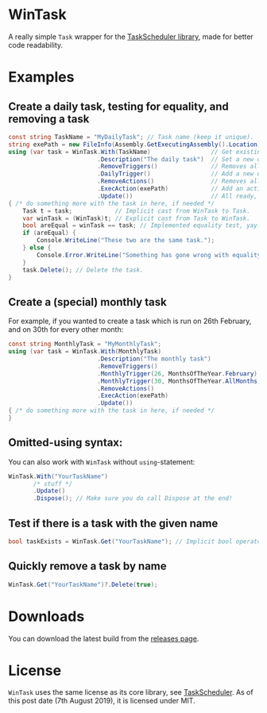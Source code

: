 # WinTask
A really simple `Task` wrapper for the [TaskScheduler library](https://github.com/dahall/TaskScheduler), made for better code readability.

# Examples
## Create a daily task, testing for equality, and removing a task
```cs
const string TaskName = "MyDailyTask"; // Task name (keep it unique).
string exePath = new FileInfo(Assembly.GetExecutingAssembly().Location).FullName; // A full path of this program, which will be executed on daily basis.
using (var task = WinTask.With(TaskName)                 // Get existing -or- create a new task.
                         .Description("The daily task")  // Set a new description for this task.
                         .RemoveTriggers()               // Removes all triggers (on existing task).
                         .DailyTrigger()                 // Add a new daily trigger.
                         .RemoveActions()                // Removes all actions (on existing task).
                         .ExecAction(exePath)            // Add an action.
                         .Update())                      // All ready, update the task definition.
{ /* do something more with the task in here, if needed */
    Task t = task;            // Implicit cast from WinTask to Task.
    var winTask = (WinTask)t; // Explicit cast from Task to WinTask.
    bool areEqual = winTask == task; // Implemented equality test, yay.
    if (areEqual) {
        Console.WriteLine("These two are the same task.");
    } else {
        Console.Error.WriteLine("Something has gone wrong with equality test! Please report a bug.");
    }
    task.Delete(); // Delete the task.
}
```

## Create a (special) monthly task
For example, if you wanted to create a task which is run on 26th February, and on 30th for every other month:
```cs
const string MonthlyTask = "MyMonthlyTask";
using (var task = WinTask.With(MonthlyTask)
                         .Description("The monthly task")
                         .RemoveTriggers()
                         .MonthlyTrigger(26, MonthsOfTheYear.February)
                         .MonthlyTrigger(30, MonthsOfTheYear.AllMonths & ~MonthsOfTheYear.February)
                         .RemoveActions()
                         .ExecAction(exePath)
                         .Update())
{ /* do something more with the task in here, if needed */
}
```

## Omitted-using syntax:
You can also work with `WinTask` without `using`-statement:
```cs
WinTask.With("YourTaskName")
       /* stuff */
       .Update()
       .Dispose(); // Make sure you do call Dispose at the end!
```

## Test if there is a task with the given name
```cs
bool taskExists = WinTask.Get("YourTaskName"); // Implicit bool operator for WinTask allows you to do this :)
```

## Quickly remove a task by name
```cs
WinTask.Get("YourTaskName")?.Delete(true);
```

# Downloads
You can download the latest build from the [releases page](https://github.com/sos-dll/WinTask/releases/latest).

# License
`WinTask` uses the same license as its core library, see [TaskScheduler](https://github.com/dahall/TaskScheduler/blob/master/license.md). As of this post date (7th August 2019), it is licensed under MIT.
